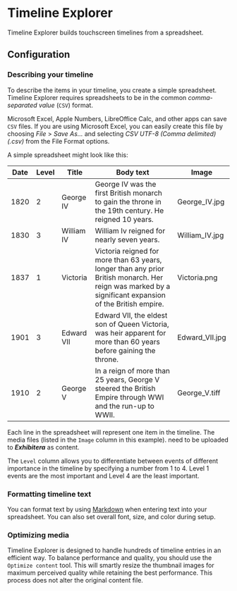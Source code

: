 # Timeline Explorer
Timeline Explorer builds touchscreen timelines from a spreadsheet.

## Configuration

### Describing your timeline
To describe the items in your timeline, you create a simple spreadsheet. Timeline Explorer requires spreadsheets to be in the common _comma-separated value_ (`CSV`) format. 

Microsoft Excel, Apple Numbers, LibreOffice Calc, and other apps can save `CSV` files. If you are using Microsoft Excel, you can easily create this file by choosing _File_ > _Save As..._ and selecting _CSV UTF-8 (Comma delimited) (.csv)_ from the File Format options.

A simple spreadsheet might look like this:

| Date | Level | Title      | Body text                                                                                                                                              | Image          |
|------|-------|------------|--------------------------------------------------------------------------------------------------------------------------------------------------------|----------------|
| 1820 | 2     | George IV  | George IV was the first British monarch to gain the throne in the 19th century. He reigned 10 years.                                                   | George_IV.jpg  |
| 1830 | 3     | William IV | William Iv reigned for nearly seven years.                                                                                                             | William_IV.jpg |
| 1837 | 1     | Victoria   | Victoria reigned for more than 63 years, longer than any prior British monarch. Her reign was marked by a significant expansion of the British empire. | Victoria.png   |
| 1901 | 3     | Edward VII | Edward VII, the eldest son of Queen Victoria, was heir apparent for more than 60 years before gaining the throne.                                      | Edward_VII.jpg |
| 1910 | 2     | George V   | In a reign of more than 25 years, George V steered the British Empire through WWI and the run-up to WWII.                                              | George_V.tiff  |

Each line in the spreadsheet will represent one item in the timeline. The media files (listed in the  `Image` column in this example). need to be uploaded to **_Exhibitera_** as content.

The `Level` column allows you to differentiate between events of different importance in the timeline by specifying a number from 1 to 4. Level 1 events are the most important and Level 4 are the least important.

### Formatting timeline text
You can format text by using [Markdown](https://www.markdownguide.org/basic-syntax/) when entering text into your spreadsheet. You can also set overall font, size, and color during setup. 

### Optimizing media
Timeline Explorer is designed to handle hundreds of timeline entries in an efficient way. To balance performance and quality, you should use the `Optimize content` tool. This will smartly resize the thumbnail images for maximum perceived quality while retaining the best performance. This process does not alter the original content file.